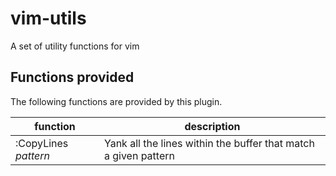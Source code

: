 # vim-utils

A set of utility functions for vim

## Functions provided

The following functions are provided by this plugin.

| function | description |
| -------- | ----------- |
| :CopyLines *pattern* | Yank all the lines within the buffer that match a given pattern |
